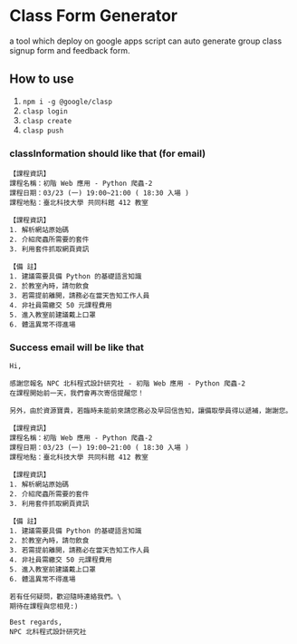 # Class Form Generator

a tool which deploy on google apps script can auto generate group class signup form and feedback form.

## How to use

1. `npm i -g @google/clasp`
2. `clasp login`
3. `clasp create`
4. `clasp push`

### classInformation should like that (for email)

```
【課程資訊】
課程名稱：初階 Web 應用 - Python 爬蟲-2
課程日期：03/23 (一) 19:00~21:00 ( 18:30 入場 )
課程地點：臺北科技大學 共同科館 412 教室

【課程資訊】
1. 解析網站原始碼
2. 介紹爬蟲所需要的套件
3. 利用套件抓取網頁資訊

【備 註】
1. 建議需要具備 Python 的基礎語言知識
2. 於教室內時，請勿飲食
3. 若需提前離開，請務必在當天告知工作人員
4. 非社員需繳交 50 元課程費用
5. 進入教室前建議戴上口罩
6. 體溫異常不得進場
```

### Success email will be like that

```
Hi,

感謝您報名 NPC 北科程式設計研究社 - 初階 Web 應用 - Python 爬蟲-2
在課程開始前一天，我們會再次寄信提醒您！

另外，由於資源寶貴，若臨時未能前來請您務必及早回信告知，讓備取學員得以遞補，謝謝您。

【課程資訊】
課程名稱：初階 Web 應用 - Python 爬蟲-2
課程日期：03/23 (一) 19:00~21:00 ( 18:30 入場 )
課程地點：臺北科技大學 共同科館 412 教室

【課程資訊】
1. 解析網站原始碼
2. 介紹爬蟲所需要的套件
3. 利用套件抓取網頁資訊

【備 註】
1. 建議需要具備 Python 的基礎語言知識
2. 於教室內時，請勿飲食
3. 若需提前離開，請務必在當天告知工作人員
4. 非社員需繳交 50 元課程費用
5. 進入教室前建議戴上口罩
6. 體溫異常不得進場

若有任何疑問，歡迎隨時連絡我們。\
期待在課程與您相見:)

Best regards,
NPC 北科程式設計研究社
```
